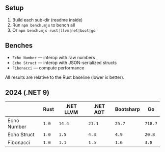 ## Setup

1. Build each sub-dir (readme inside)
2. Run `npm bench.mjs` to bench all
3. Or `npm bench.mjs rust|llvm|net|boot|go`

## Benches

- `Echo Number` — interop with raw numbers
- `Echo Struct` — interop with JSON-serialized structs
- `Fibonacci` — compute performance

All results are relative to the Rust baseline (lower is better).

## 2024 (.NET 9)

|             | Rust  | .NET LLVM | .NET AOT  | Bootsharp | Go      |
|-------------|-------|-----------|-----------|-----------|---------|
| Echo Number | `1.0` | `14.4`    | `21.1`    | `25.7`    | `718.7` |
| Echo Struct | `1.0` | `1.5`     | `4.3`     | `4.9`     | `20.8`  |
| Fibonacci   | `1.0` | `1.1`     | `1.5`     | `1.6`     | `3.8`   |
